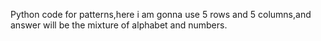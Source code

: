 Python code for patterns,here i am gonna use 5 rows and 5 columns,and answer will be the mixture of alphabet and numbers.
